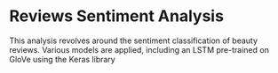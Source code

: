 # Reviews Sentiment Analysis

This analysis revolves around the sentiment classification of beauty reviews. Various models are applied, including an LSTM pre-trained on GloVe using the Keras library
